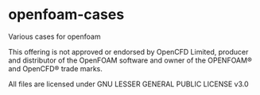 # openfoam-cases
Various cases for openfoam

This offering is not approved or endorsed by OpenCFD Limited, producer and distributor of the OpenFOAM software and owner of the OPENFOAM® and OpenCFD® trade marks.

All files are licensed under GNU LESSER GENERAL PUBLIC LICENSE v3.0
